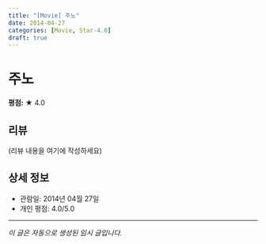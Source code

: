```yaml
---
title: "[Movie] 주노"
date: 2014-04-27
categories: [Movie, Star-4.0]
draft: true
---
```


# 주노

**평점:** ★ 4.0

## 리뷰

(리뷰 내용을 여기에 작성하세요)

## 상세 정보

- 관람일: 2014년 04월 27일
- 개인 평점: 4.0/5.0

---

*이 글은 자동으로 생성된 임시 글입니다.*
